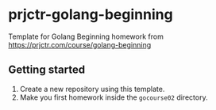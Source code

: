# prjctr-golang-beginning

Template for Golang Beginning homework from https://prjctr.com/course/golang-beginning

## Getting started

1. Create a new repository using this template.
2. Make you first homework inside the `gocourse02` directory.
